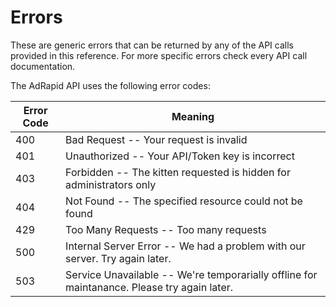 # Errors

<aside class="notice">
These are generic errors that can be returned by any of the API calls provided in this reference.
For more specific errors check every API call documentation.
</aside>

The AdRapid API uses the following error codes:

Error Code | Meaning
---------- | -------
400 | Bad Request -- Your request is invalid
401 | Unauthorized -- Your API/Token key is incorrect
403 | Forbidden -- The kitten requested is hidden for administrators only
404 | Not Found -- The specified resource could not be found
429 | Too Many Requests -- Too many requests
500 | Internal Server Error -- We had a problem with our server. Try again later.
503 | Service Unavailable -- We're temporarially offline for maintanance. Please try again later.
